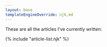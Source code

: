 ```yaml
---
layout: base
templateEngineOverride: njk,md
---
```


These are all the articles I've currently written:

{% include "article-list.njk" %}